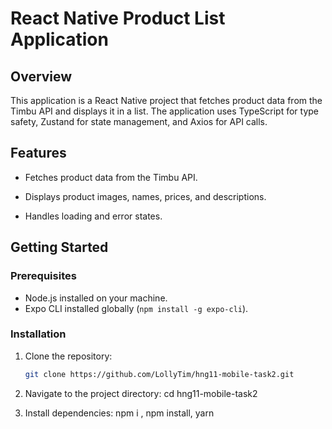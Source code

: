 # React Native Product List Application

## Overview

This application is a React Native project that fetches product data from the Timbu API and displays it in a list. The application uses TypeScript for type safety, Zustand for state management, and Axios for API calls.

## Features


- Fetches product data from the Timbu API.
- Displays product images, names, prices, and descriptions.

- Handles loading and error states.

## Getting Started

### Prerequisites


- Node.js installed on your machine.
- Expo CLI installed globally (`npm install -g expo-cli`).

### Installation


1. Clone the repository:

   ```bash
   git clone https://github.com/LollyTim/hng11-mobile-task2.git

2. Navigate to the project directory:
    cd hng11-mobile-task2
3. Install dependencies:
    npm i , npm install, yarn 

